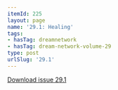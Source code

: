 ```yaml
---
itemId: 225
layout: page
name: '29.1: Healing'
tags:
- hasTag: dreamnetwork
- hasTag: dream-network-volume-29
type: post
urlSlug: '29.1'
---
```

<a href="files/pdfs/Volume_29/29.1_healing.pdf" download="">Download issue 29.1</a>